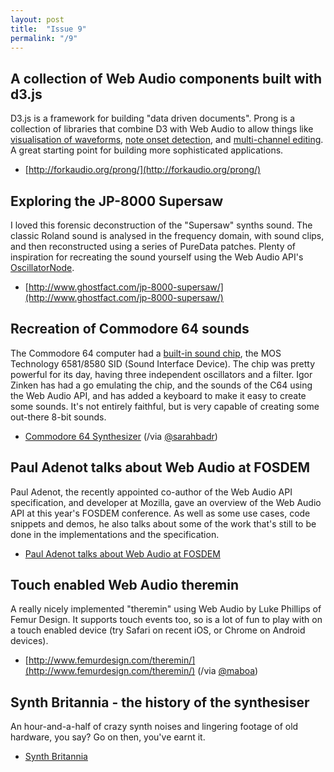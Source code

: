 ```yaml
---
layout: post
title:  "Issue 9"
permalink: "/9"
---
```


## A collection of Web Audio components built with d3.js ##

D3.js is a framework for building "data driven documents". Prong is a
collection of libraries that combine D3 with Web Audio to allow things
like
[visualisation of waveforms](http://forkaudio.org/prong/examples/waveform.html),
[note onset detection](http://forkaudio.org/prong/examples/note-onset.html),
and
[multi-channel editing](http://forkaudio.org/prong/examples/comper.html). A
great starting point for building more sophisticated applications.

- [http://forkaudio.org/prong/](http://forkaudio.org/prong/)

## Exploring the JP-8000 Supersaw ##

I loved this forensic deconstruction of the "Supersaw" synths
sound. The classic Roland sound is analysed in the frequency domain,
with sound clips, and then reconstructed using a series of PureData
patches. Plenty of inspiration for recreating the sound yourself using
the Web Audio API's
[OscillatorNode](http://www.w3.org/TR/webaudio/#OscillatorNode).

- [http://www.ghostfact.com/jp-8000-supersaw/](http://www.ghostfact.com/jp-8000-supersaw/)

## Recreation of Commodore 64 sounds ##

The Commodore 64 computer had a
[built-in sound chip](https://en.wikipedia.org/wiki/MOS_Technology_SID),
the MOS Technology 6581/8580 SID (Sound Interface Device). The chip
was pretty powerful for its day, having three independent oscillators
and a filter. Igor Zinken has had a go emulating the chip, and the
sounds of the C64 using the Web Audio API, and has added a keyboard to
make it easy to create some sounds. It's not entirely faithful, but is
very capable of creating some out-there 8-bit sounds.

- [Commodore 64 Synthesizer](http://www.chromeexperiments.com/detail/websid-commodore-64-synthesizer/) (/via [@sarahbadr](http://twitter.com/sarahbadr))

## Paul Adenot talks about Web Audio at FOSDEM ##

Paul Adenot, the recently appointed co-author of the Web Audio API
specification, and developer at Mozilla, gave an overview of the Web
Audio API at this year's FOSDEM conference. As well as some use cases,
code snippets and demos, he also talks about some of the work that's
still to be done in the implementations and the specification.

- [Paul Adenot talks about Web Audio at FOSDEM](http://ftp.osuosl.org/pub/fosdem//2014/UD2218A/Saturday/Web_Audio_API.webm)

## Touch enabled Web Audio theremin ##

A really nicely implemented "theremin" using Web Audio by Luke
Phillips of Femur Design. It supports touch events too, so is a lot of
fun to play with on a touch enabled device (try Safari on recent iOS,
or Chrome on Android devices).

- [http://www.femurdesign.com/theremin/](http://www.femurdesign.com/theremin/) (/via [@maboa](http://twitter.com/maboa))

## Synth Britannia - the history of the synthesiser ##

An hour-and-a-half of crazy synth noises and lingering footage of old
hardware, you say? Go on then, you've earnt it.

- [Synth Britannia](https://www.youtube.com/watch?v=LXm8O5cKrhI)
